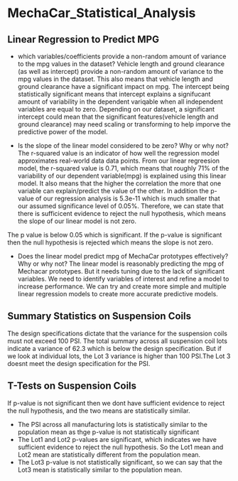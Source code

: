 # MechaCar_Statistical_Analysis

## Linear Regression to Predict MPG

- which variables/coefficients provide a non-random amount of variance to the mpg values in the dataset?
Vehicle length and ground clearance (as well as intercept) provide a non-random amount of variance to the mpg values in the dataset. 
This also means that vehicle length and ground clearance have a significant impact on mpg.
The intercept being statistically significant means that intercept explains a signifucant amount of variability in the dependent variqable when all independent variables are equal to zero. 
Depending on our dataset, a significant intercept could mean that the significant features(vehicle length and ground clearance) may need scaling or transforming to help imporve the predictive power of the model.

- Is the slope of the linear model considered to be zero? Why or why not?
The r-squared value is an indicator of how well the regression model approximates real-world data data points. From our linear regreesion model, the r-squared value is 0.71, which means that roughly 71% of the variability
of our dependent variable(mpg) is explained using this linear model. It also means that the higher the correlation the more that one variable can explain/predict the value of the other. In addition the p-value of our regression analysis is 
5.3e-11 which is much smaller that our assumed significance level of 0.05%. Therefore, we can state that there is sufficicent evidence to reject the null hypothesis, which means the slope of our linear model is not zero.

The p value is below 0.05 which is significant. If the p-value is significant then the null hypothesis is rejected which means the slope is not zero.


- Does the linear model predict mpg of MechaCar prototypes effectively? Why or why not?
The linear model is reasonably predicting the mpg of Mechacar prototypes. But it needs tuning due to the lack of significant variables. We need to identify variables of interest and refine a model to increase performance. 
We can try and create more simple and multiple linear regression models to create more accurate predictive models.

## Summary Statistics on Suspension Coils
The design specifications dictate that the variance for the suspension coils must not exceed 100 PSI. The total summary across all suspension coil lots indicate a variance of 62.3 which is below the design specification.
But if we look at individual lots, the Lot 3 variance is higher than 100 PSI.The Lot 3 doesnt meet the design specification for the PSI.  


## T-Tests on Suspension Coils

If p-value is not significant then we dont have sufficient evidence to reject the null hypothesis, and the two means are statistically similar.

- The PSI across all manufacturing lots is statistically similar to the population mean as thge p-value is not statistically significant
- The Lot1 and Lot2 p-values are significant, which indicates we have sufficient evidence to reject the null hypothesis. So the Lot1 mean and Lot2 mean are statistically different from the population mean.
- The Lot3 p-value is not statistically significant, so we can say that the Lot3 mean is statistically similar to the population mean. 